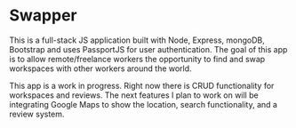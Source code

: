 # Swapper

This is a full-stack JS application built with Node, Express, mongoDB, Bootstrap and uses PassportJS for user authentication.
The goal of this app is to allow remote/freelance workers the opportunity to find and swap workspaces with other workers around the world. 

This app is a work in progress. Right now there is CRUD functionality for workspaces and reviews. The next features I plan to work on will be integrating Google Maps to show the location, search functionality, and a review system.
